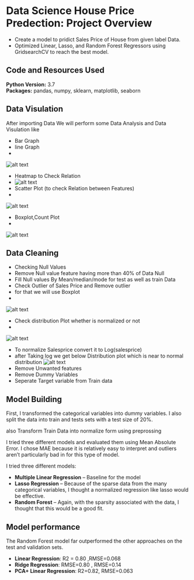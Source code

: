 # Data Science House Price Predection: Project Overview 
* Create a model to pridict Sales Price of House from given label Data.
* Optimized Linear, Lasso, and Random Forest Regressors using GridsearchCV to reach the best model. 

## Code and Resources Used 
**Python Version:** 3.7  
**Packages:** pandas, numpy, sklearn, matplotlib, seaborn
## Data Visulation
After importing Data We will perform some Data Analysis and Data Visulation
like
* Bar Graph
* line Graph
*
 ![alt text](https://github.com/Umarpeerzade/Houseprice/blob/main/LinePLot.PNG)
* Heatmap to Check Relation 
* 
  ![alt text](https://github.com/Umarpeerzade/Houseprice/blob/main/heatmap.PNG)
* Scatter Plot (to check Relation between Features)
* 
![alt text](https://github.com/Umarpeerzade/Houseprice/blob/main/Scatterplot.PNG)
* Boxplot,Count Plot
* 
![alt text](https://github.com/Umarpeerzade/Houseprice/blob/main/countplot.PNG)

## Data Cleaning
*	Checking Null Values
*	Remove Null value feature having more than 40% of Data Null
*	Fill Null values By Mean/median/mode for test as well as train Data 
*	Check Outlier of Sales Price and Remove outlier
*	for that we will use Boxplot
*	
![alt text](https://github.com/Umarpeerzade/Houseprice/blob/main/boxplot.PNG)
*	Check distribution Plot whether is normalized or not
*	
![alt text](https://github.com/Umarpeerzade/Houseprice/blob/main/distr_plot.PNG)
*	To normalize Salesprice convert it to Log(salesprice)
*	after Taking log we get below Distribution plot which is near to normal distribution
![alt text](https://github.com/Umarpeerzade/Houseprice/blob/main/aftrlog.PNG)
*	Remove Unwanted features
*	Remove Dummy Variables
*	Seperate Target variable from Train data

## Model Building 

First, I transformed the categorical variables into dummy variables. I also split the data into train and tests sets with a test size of 20%. 

also Transform Train Data into normalize form using preprossing

I tried three different models and evaluated them using Mean Absolute Error. I chose MAE because it is relatively easy to interpret and outliers aren’t particularly bad in for this type of model.   

I tried three different models:
*	**Multiple Linear Regression** – Baseline for the model
*	**Lasso Regression** – Because of the sparse data from the many categorical variables, I thought a normalized regression like lasso would be effective.
*	**Random Forest** – Again, with the sparsity associated with the data, I thought that this would be a good fit. 

## Model performance
The Random Forest model far outperformed the other approaches on the test and validation sets. 
*	**Linear Regression**: R2 = 0.80 ,RMSE=0.068
*	**Ridge Regression**: RMSE=0.80 , RMSE=0.14
* **PCA+ Linear Regression**: R2=0.82, RMSE=0.063


